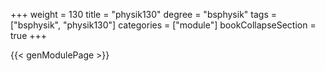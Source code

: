 +++
weight = 130
title = "physik130"
degree = "bsphysik"
tags = ["bsphysik", "physik130"]
categories = ["module"]
bookCollapseSection = true
+++

{{< genModulePage >}}
